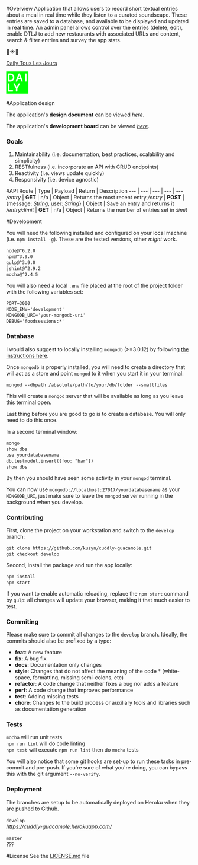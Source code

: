 #Overview
Application that allows users to record short textual entries about a meal in real time while they
listen to a curated soundscape. These entries are saved to a database, and available to be
displayed and updated in real time. An admin panel allows control over the entries (delete,
edit), enable DTLJ to add new restaurants with associated URLs and content, search & filter
entries and survey the app stats.  

:dancers::sunny::dancers:

[Daily Tous Les Jours](http://www.dailytouslesjours.com/)

![alt tag](./app/_public/assets/dtlj-logo.png)



#Application design

The application's **design document** can be viewed *[here](./app/_public/assets/DTLJ_FoodSessions.pdf)*.  

The application's **development board** can be viewed *[here](https://trello.com/b/cQA9OOXq/dtlj-fs)*.

### Goals
1. Maintainability (i.e. documentation, best practices, scalability and simplicity)
2. RESTfulness (i.e. incorporate an API with CRUD endpoints)
3. Reactivity (i.e. views update quickly)
4. Responsivity (i.e. device agnostic)


#API
Route | Type | Payload | Return | Description
--- | --- | --- | --- | ---
*/entry*       | **GET**      | n/a  | Object | Returns the most recent entry
*/entry*       | **POST**     | {message: *String*, user: *String*} | Object | Save an entry and returns it
*/entry/:limit*       | **GET**      | n/a  | Object | Returns the number of entries set in *:limit*



#Development


You will need the following installed and configured on your local machine (i.e. ```npm install -g```). These are the tested versions, other *might* work.
```
node@^6.2.0
npm@^3.9.0
gulp@^3.9.0
jshint@^2.9.2
mocha@^2.4.5
```

You will also need a local ```.env``` file placed at the root of the project folder with the following variables set:
```
PORT=3000
NODE_ENV='development'
MONGODB_URI='your-mongodb-uri'
DEBUG='foodsessions:*'
```


### Database

I would also suggest to locally installing ```mongodb``` (>=3.0.12) by following [the instructions here](https://docs.mongodb.com/manual/installation/).

Once ```mongodb``` is properly installed, you will need to create a directory that will act as a store and point ```mongod``` to it when you start it in your terminal:
```
mongod --dbpath /absolute/path/to/your/db/folder --smallfiles
```
This will create a ```mongod``` server that will be available as long as you leave this terminal open.

Last thing before you are good to go is to create a database. You will only need to do this once.

In a second terminal window:
```
mongo
show dbs
use yourdatabasename
db.testmodel.insert({foo: "bar"})
show dbs
```

By then you should have seen some activity in your ```mongod``` terminal.

You can now use ```mongodb://localhost:27017/yourdatabasename``` as your ```MONGODB_URI```, just make sure to leave the ```mongod``` server running in the background when you develop.


### Contributing
First, clone the project on your workstation and switch to the ```develop``` branch:
```
git clone https://github.com/kuzyn/cuddly-guacamole.git
git checkout develop
```

Second, install the package and run the app locally:
```
npm install
npm start
```

If you want to enable automatic reloading, replace the ```npm start``` command by ```gulp```: all changes will update your browser, making it that much easier to test.


### Commiting
Please make sure to commit all changes to the ```develop``` branch. Ideally, the commits should also be prefixed by a type:

* **feat**: A new feature  
* **fix**: A bug fix  
* **docs**: Documentation only changes  
* **style**: Changes that do not affect the meaning of the code   * (white-space, formatting, missing semi-colons, etc)  
* **refactor**: A code change that neither fixes a bug nor adds a feature  
* **perf**: A code change that improves performance  
* **test**: Adding missing tests  
* **chore**: Changes to the build process or auxiliary tools and libraries such as documentation generation  


### Tests

```mocha``` will run unit tests  
```npm run lint``` will do code linting  
```npm test``` will execute ```npm run lint``` then do ```mocha``` tests  


You will also notice that some git hooks are set-up to run these tasks in pre-commit and pre-push. If you're sure of what you're doing, you can bypass this  with the git argument ```--no-verify```.

### Deployment
The branches are setup to be automatically deployed on Heroku when they are pushed to Github.

```develop```  
*https://cuddly-guacamole.herokuapp.com/*

```master```  
*???*

#License
See the [LICENSE.md](LICENCE.md) file
